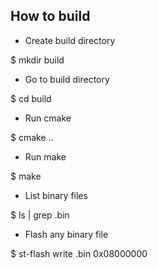 ## How to build

- Create build directory

$ mkdir build

- Go to build directory

$ cd build

- Run cmake

$ cmake ..

- Run make

$ make

- List binary files

$ ls | grep .bin

- Flash any binary file

$ st-flash write <program>.bin 0x08000000
